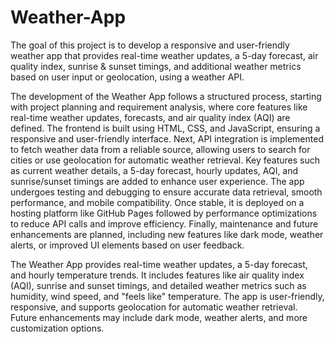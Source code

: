 # Weather-App
The goal of this project is to develop a responsive and user-friendly weather app that provides real-time weather updates, a 5-day forecast, air quality index, sunrise & sunset timings, and additional weather metrics based on user input or geolocation, using a weather API.

The development of the Weather App follows a structured process, starting with project planning and requirement analysis, where core features like real-time weather updates, forecasts, and air quality index (AQI) are defined. The frontend is built using HTML, CSS, and JavaScript, ensuring a responsive and user-friendly interface. Next, API integration is implemented to fetch weather data from a reliable source, allowing users to search for cities or use geolocation for automatic weather retrieval. Key features such as current weather details, a 5-day forecast, hourly updates, AQI, and sunrise/sunset timings are added to enhance user experience. The app undergoes testing and debugging to ensure accurate data retrieval, smooth performance, and mobile compatibility. Once stable, it is deployed on a hosting platform like GitHub Pages followed by performance optimizations to reduce API calls and improve efficiency. Finally, maintenance and future enhancements are planned, including new features like dark mode, weather alerts, or improved UI elements based on user feedback.

The Weather App provides real-time weather updates, a 5-day forecast, and hourly temperature trends. It includes features like air quality index (AQI), sunrise and sunset timings, and detailed weather metrics such as humidity, wind speed, and "feels like" temperature. The app is user-friendly, responsive, and supports geolocation for automatic weather retrieval. Future enhancements may include dark mode, weather alerts, and more customization options.
